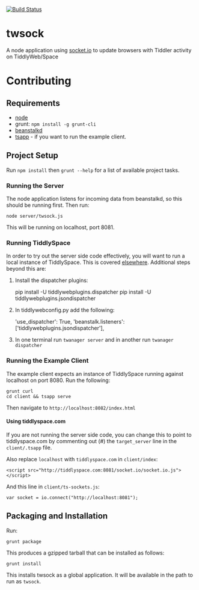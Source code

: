[![Build Status](https://travis-ci.org/TiddlySpace/tiddlyspacesockets.png)](https://travis-ci.org/TiddlySpace/tiddlyspacesockets)

# twsock

A node application using [socket.io](http://socket.io/) to update browsers with Tiddler activity on TiddlyWeb/Space

# Contributing

## Requirements

* [node](http://nodejs.org/)
* grunt: `npm install -g grunt-cli`
* [beanstalkd](http://kr.github.io/beanstalkd/)
* [tsapp](https://github.com/cdent/tsapp) - if you want to run the example client.

## Project Setup

Run `npm install` then `grunt --help` for a list of available project tasks.

### Running the Server

The node application listens for incoming data from beanstalkd, so this should be running first.  Then run:

    node server/twsock.js

This will be running on localhost, port 8081.

### Running TiddlySpace

In order to try out the server side code effectively, you will want to run a local instance of TiddlySpace.
This is covered [elsewhere](http://tiddlyweb.tiddlyspace.com/Hosting%20Your%20Own%20TiddlySpace).  Additional steps
beyond this are:

1. Install the dispatcher plugins:

    pip install -U tiddlywebplugins.dispatcher
    pip install -U tiddlywebplugins.jsondispatcher

2. In tiddlywebconfig.py add the following:

   'use_dispatcher': True,
   'beanstalk.listeners': ['tiddlywebplugins.jsondispatcher'],

3. In one terminal run `twanager server` and in another run `twanager dispatcher`

### Running the Example Client

The example client expects an instance of TiddlySpace running against localhost on port 8080.  Run the following:

    grunt curl
    cd client && tsapp serve

Then navigate to `http://localhost:8082/index.html`

#### Using tiddlyspace.com

If you are not running the server side code, you can change this to point to tiddlyspace.com by commenting out (#) the
`target_server` line in the `client/.tsapp` file.

Also replace `localhost` with `tiddlyspace.com` in `client/index`:

    <script src="http://tiddlyspace.com:8081/socket.io/socket.io.js"></script>

And this line in `client/ts-sockets.js`:

    var socket = io.connect("http://localhost:8081");

## Packaging and Installation

Run:

    grunt package

This produces a gzipped tarball that can be installed as follows:

    grunt install

This installs twsock as a global application.  It will be available in the path to run as `twsock`.